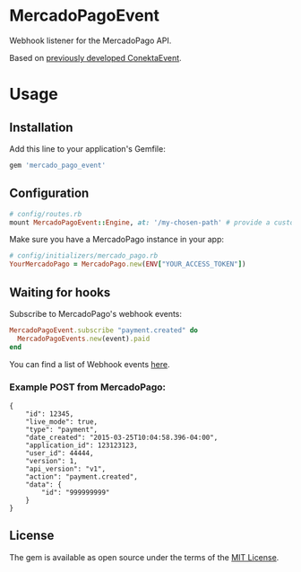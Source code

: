# MercadoPagoEvent
Webhook listener for the MercadoPago API.

Based on [previously developed ConektaEvent](https://github.com/moneypool/conekta_event).

# Usage

## Installation
Add this line to your application's Gemfile:

```ruby
gem 'mercado_pago_event'
```
## Configuration

```ruby
# config/routes.rb
mount MercadoPagoEvent::Engine, at: '/my-chosen-path' # provide a custom path
```

Make sure you have a MercadoPago instance in your app:

```ruby
# config/initializers/mercado_pago.rb
YourMercadoPago = MercadoPago.new(ENV["YOUR_ACCESS_TOKEN"])
```

## Waiting for hooks

Subscribe to MercadoPago's webhook events:

```ruby
MercadoPagoEvent.subscribe "payment.created" do
  MercadoPagoEvents.new(event).paid
end
```

You can find a list of Webhook events [here](https://www.mercadopago.com.mx/developers/es/guides/notifications/webhooks).

### Example POST from MercadoPago:

```
{
    "id": 12345,
    "live_mode": true,
    "type": "payment",
    "date_created": "2015-03-25T10:04:58.396-04:00",
    "application_id": 123123123,
    "user_id": 44444,
    "version": 1,
    "api_version": "v1",
    "action": "payment.created",
    "data": {
        "id": "999999999"
    }
}
```

## License
The gem is available as open source under the terms of the [MIT License](https://opensource.org/licenses/MIT).
